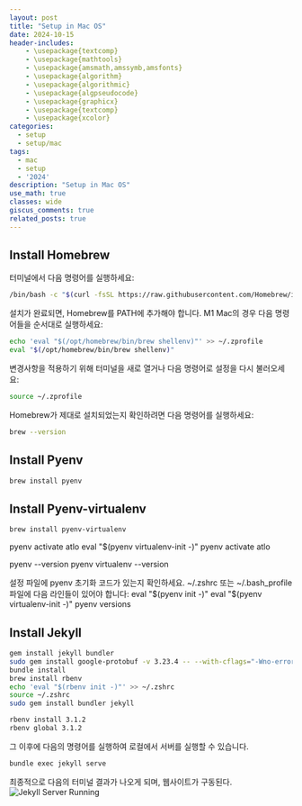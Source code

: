 ```yaml
---
layout: post
title: "Setup in Mac OS"
date: 2024-10-15
header-includes:
    - \usepackage{textcomp}
    - \usepackage{mathtools}
    - \usepackage{amsmath,amssymb,amsfonts}
    - \usepackage{algorithm}
    - \usepackage{algorithmic}
    - \usepackage{algpseudocode}
    - \usepackage{graphicx}
    - \usepackage{textcomp}
    - \usepackage{xcolor}
categories:
  - setup
  - setup/mac
tags:
  - mac
  - setup
  - '2024'
description: "Setup in Mac OS"
use_math: true
classes: wide
giscus_comments: true
related_posts: true
---
```


## Install Homebrew

터미널에서 다음 명령어를 실행하세요:

```bash
/bin/bash -c "$(curl -fsSL https://raw.githubusercontent.com/Homebrew/install/HEAD/install.sh)"
```

설치가 완료되면, Homebrew를 PATH에 추가해야 합니다. M1 Mac의 경우 다음 명령어들을 순서대로 실행하세요:

```bash
echo 'eval "$(/opt/homebrew/bin/brew shellenv)"' >> ~/.zprofile
eval "$(/opt/homebrew/bin/brew shellenv)"
```

변경사항을 적용하기 위해 터미널을 새로 열거나 다음 명령어로 설정을 다시 불러오세요:

```bash
source ~/.zprofile
```

Homebrew가 제대로 설치되었는지 확인하려면 다음 명령어를 실행하세요:

```bash
brew --version
```

## Install Pyenv

```bash
brew install pyenv
```

## Install Pyenv-virtualenv

```bash
brew install pyenv-virtualenv
```

pyenv activate atlo
eval "$(pyenv virtualenv-init -)"
pyenv activate atlo

pyenv --version
pyenv virtualenv --version

설정 파일에 pyenv 초기화 코드가 있는지 확인하세요. ~/.zshrc 또는 ~/.bash_profile 파일에 다음 라인들이 있어야 합니다:
eval "$(pyenv init -)"
eval "$(pyenv virtualenv-init -)"
pyenv versions

## Install Jekyll

```bash
gem install jekyll bundler
sudo gem install google-protobuf -v 3.23.4 -- --with-cflags="-Wno-error=implicit-function-declaration"
bundle install
brew install rbenv
echo 'eval "$(rbenv init -)"' >> ~/.zshrc
source ~/.zshrc
sudo gem install bundler jekyll

```

```bash
rbenv install 3.1.2
rbenv global 3.1.2
```

그 이후에 다음의 명령어를 실행하여 로컬에서 서버를 실행할 수 있습니다.

```bash
bundle exec jekyll serve
```

최종적으로 다음의 터미널 결과가 나오게 되며, 웹사이트가 구동된다.
![Jekyll Server Running](../assets/img/mac_terminal.png)
